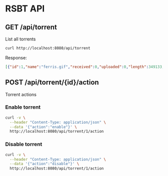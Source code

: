 # RSBT API

## GET /api/torrent

List all torrents

```bash
curl http://localhost:8080/api/torrent
```

Response:

```json
[{"id":1,"name":"ferris.gif","received":0,"uploaded":0,"length":349133,"active":true}]
```

## POST /api/torrent/{id}/action

Torrent actions

### Enable torrent

```bash
curl -v \
  --header "Content-Type: application/json" \
  --data '{"action":"enable"}' \
  http://localhost:8080/api/torrent/1/action
```

### Disable torrent

```bash
curl -v \
  --header "Content-Type: application/json" \
  --data '{"action":"disable"}' \
  http://localhost:8080/api/torrent/1/action
```
